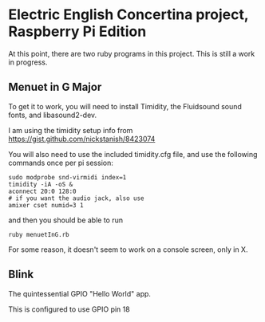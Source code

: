 # Electric English Concertina project, Raspberry Pi Edition

At this point, there are two ruby programs in this project. This is
still a work in progress.

## Menuet in G Major

To get it to work, you will need to install Timidity, the Fluidsound
sound fonts, and libasound2-dev. 

I am using the timidity setup info from
https://gist.github.com/nickstanish/8423074 

You will also need to use the included timidity.cfg file, and use the
following commands once per pi session: 

    sudo modprobe snd-virmidi index=1
    timidity -iA -oS &
    aconnect 20:0 128:0
    # if you want the audio jack, also use
    amixer cset numid=3 1

and then you should be able to run

    ruby menuetInG.rb

For some reason, it doesn't seem to work on a console screen, only in X.

## Blink

The quintessential GPIO "Hello World" app.

This is configured to use GPIO pin 18
